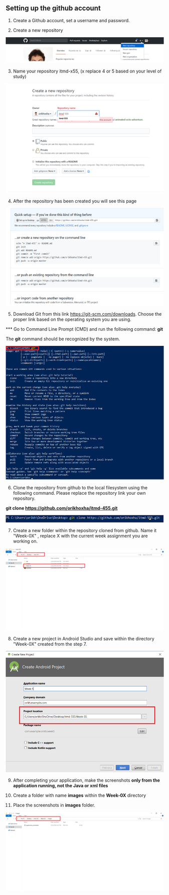 ## Setting up the github account


1. Create a Github account, set a username and password.


2. Create a new repository


![alt text](images/new_repo.png "New repository")

3. Name your repository itmd-x55, (x replace 4 or 5 based on your level of study)

![alt text](images/create_repo.png "Create repository")

4. After the repository has been created you will see this page

![alt text](images/git_repository.png "Repository page")


5. Download Git from this link https://git-scm.com/downloads. Choose the proper link based on the operating system you are using.

*** Go to Command Line Prompt (CMD) and run the following command: **git** 

The **git** command should be recognized by the system.

![alt text](images/git_command.png "Create repository")


6. Clone the repository from github to the local filesystem using the following command. Please replace the repository link your own repository.

**git clone https://github.com/orikhoxha/itmd-455.git** 

![alt text](images/git_clone.png "Clone the repository")


7. Create a new folder within the repository cloned from github. Name it "Week-0X" , replace X with the current week assignment you are working on.

![alt text](images/android_project_directory.png "Android Project Repository")



8. Create a new project in Android Studio and save within the directory "Week-0X" created from the step 7.	

![alt text](images/android_project_location.png "Android Project Location")


9. After completing your application, make the screenshots **only from the application running, not the Java or xml files**

10. Create a folder with name **images** within the **Week-0X** directory

11. Place the screenshots in **images** folder.

![alt text](images/images_folder_app.png "Images folder project")













